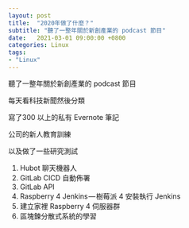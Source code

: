 ```yaml
---
layout: post
title:  "2020年做了什麼？"
subtitle: "聽了一整年關於新創產業的 podcast 節目"
date:   2021-03-01 09:00:00 +0800
categories: Linux
tags:
- "Linux"
---
```


聽了一整年關於新創產業的 podcast 節目

每天看科技新聞然後分類

寫了300 以上的私有 Evernote 筆記

公司的新人教育訓練

以及做了一些研究測試

1.  Hubot 聊天機器人
2.  GitLab CICD 自動佈署
3.  GitLab API
4.  Raspberry 4 Jenkins — 樹莓派 4 安裝執行 Jenkins
5.  建立家裡 Raspberry 4 伺服器群
6.  區塊鍊分散式系統的學習